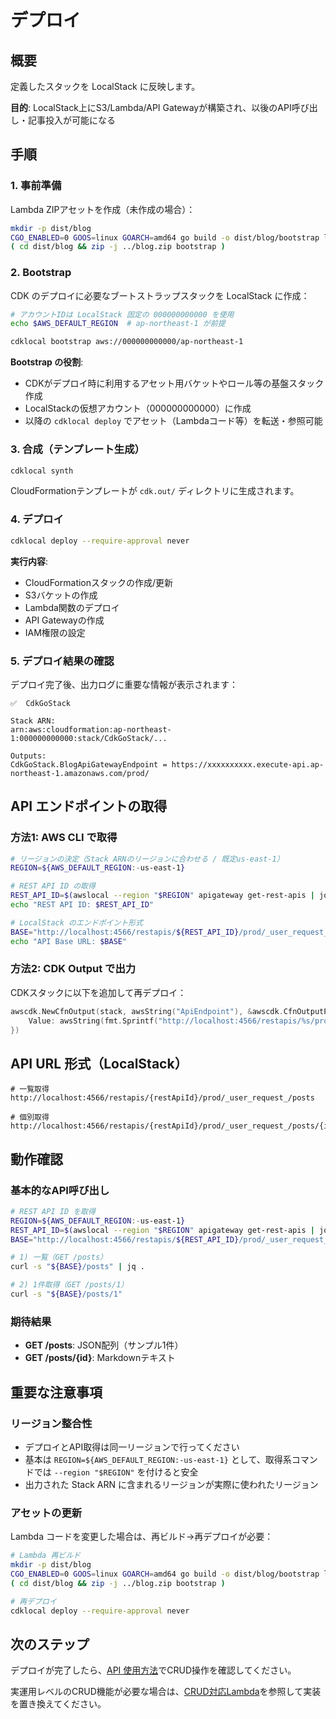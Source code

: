 # デプロイ

## 概要

定義したスタックを LocalStack に反映します。

**目的**: LocalStack上にS3/Lambda/API Gatewayが構築され、以後のAPI呼び出し・記事投入が可能になる

## 手順

### 1. 事前準備

Lambda ZIPアセットを作成（未作成の場合）：

```bash
mkdir -p dist/blog
CGO_ENABLED=0 GOOS=linux GOARCH=amd64 go build -o dist/blog/bootstrap lambda/cmd/blog
( cd dist/blog && zip -j ../blog.zip bootstrap )
```

### 2. Bootstrap

CDK のデプロイに必要なブートストラップスタックを LocalStack に作成：

```bash
# アカウントIDは LocalStack 固定の 000000000000 を使用
echo $AWS_DEFAULT_REGION  # ap-northeast-1 が前提

cdklocal bootstrap aws://000000000000/ap-northeast-1
```

**Bootstrap の役割**:

- CDKがデプロイ時に利用するアセット用バケットやロール等の基盤スタック作成
- LocalStackの仮想アカウント（000000000000）に作成
- 以降の `cdklocal deploy` でアセット（Lambdaコード等）を転送・参照可能

### 3. 合成（テンプレート生成）

```bash
cdklocal synth
```

CloudFormationテンプレートが `cdk.out/` ディレクトリに生成されます。

### 4. デプロイ

```bash
cdklocal deploy --require-approval never
```

**実行内容**:

- CloudFormationスタックの作成/更新
- S3バケットの作成
- Lambda関数のデプロイ
- API Gatewayの作成
- IAM権限の設定

### 5. デプロイ結果の確認

デプロイ完了後、出力ログに重要な情報が表示されます：

```text
✅  CdkGoStack

Stack ARN:
arn:aws:cloudformation:ap-northeast-1:000000000000:stack/CdkGoStack/...

Outputs:
CdkGoStack.BlogApiGatewayEndpoint = https://xxxxxxxxxx.execute-api.ap-northeast-1.amazonaws.com/prod/
```

## API エンドポイントの取得

### 方法1: AWS CLI で取得

```bash
# リージョンの決定（Stack ARNのリージョンに合わせる / 既定us-east-1）
REGION=${AWS_DEFAULT_REGION:-us-east-1}

# REST API ID の取得
REST_API_ID=$(awslocal --region "$REGION" apigateway get-rest-apis | jq -r '.items[0].id')
echo "REST API ID: $REST_API_ID"

# LocalStack のエンドポイント形式
BASE="http://localhost:4566/restapis/${REST_API_ID}/prod/_user_request_"
echo "API Base URL: $BASE"
```

### 方法2: CDK Output で出力

CDKスタックに以下を追加して再デプロイ：

```go
awscdk.NewCfnOutput(stack, awsString("ApiEndpoint"), &awscdk.CfnOutputProps{
    Value: awsString(fmt.Sprintf("http://localhost:4566/restapis/%s/prod/_user_request_/", *api.RestApiId())),
})
```

## API URL 形式（LocalStack）

```text
# 一覧取得
http://localhost:4566/restapis/{restApiId}/prod/_user_request_/posts

# 個別取得
http://localhost:4566/restapis/{restApiId}/prod/_user_request_/posts/{id}
```

## 動作確認

### 基本的なAPI呼び出し

```bash
# REST API ID を取得
REGION=${AWS_DEFAULT_REGION:-us-east-1}
REST_API_ID=$(awslocal --region "$REGION" apigateway get-rest-apis | jq -r '.items[0].id')
BASE="http://localhost:4566/restapis/${REST_API_ID}/prod/_user_request_"

# 1) 一覧（GET /posts）
curl -s "${BASE}/posts" | jq .

# 2) 1件取得（GET /posts/1）
curl -s "${BASE}/posts/1"
```

### 期待結果

- **GET /posts**: JSON配列（サンプル1件）
- **GET /posts/{id}**: Markdownテキスト

## 重要な注意事項

### リージョン整合性

- デプロイとAPI取得は同一リージョンで行ってください
- 基本は `REGION=${AWS_DEFAULT_REGION:-us-east-1}` として、取得系コマンドでは `--region "$REGION"` を付けると安全
- 出力された Stack ARN に含まれるリージョンが実際に使われたリージョン

### アセットの更新

Lambda コードを変更した場合は、再ビルド→再デプロイが必要：

```bash
# Lambda 再ビルド
mkdir -p dist/blog
CGO_ENABLED=0 GOOS=linux GOARCH=amd64 go build -o dist/blog/bootstrap lambda/cmd/blog
( cd dist/blog && zip -j ../blog.zip bootstrap )

# 再デプロイ
cdklocal deploy --require-approval never
```

## 次のステップ

デプロイが完了したら、[API 使用方法](../guides/api-usage.md)でCRUD操作を確認してください。

実運用レベルのCRUD機能が必要な場合は、[CRUD対応Lambda](../reference/crud-lambda.md)を参照して実装を置き換えてください。

